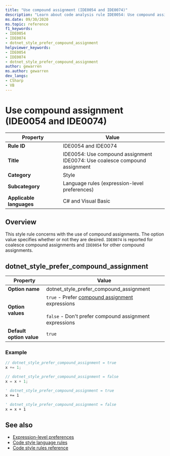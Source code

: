 ```yaml
---
title: "Use compound assignment (IDE0054 and IDE0074)"
description: "Learn about code analysis rule IDE0054: Use compound assignment"
ms.date: 09/30/2020
ms.topic: reference
f1_keywords:
- IDE0054
- IDE0074
- dotnet_style_prefer_compound_assignment
helpviewer_keywords:
- IDE0054
- IDE0074
- dotnet_style_prefer_compound_assignment
author: gewarren
ms.author: gewarren
dev_langs:
- CSharp
- VB
---
```

# Use compound assignment (IDE0054 and IDE0074)

|Property|Value|
|-|-|
| **Rule ID** | IDE0054 and IDE0074 |
| **Title** | IDE0054: Use compound assignment<br/> IDE0074: Use coalesce compound assignment |
| **Category** | Style |
| **Subcategory** | Language rules (expression-level preferences) |
| **Applicable languages** | C# and Visual Basic |

## Overview

This style rule concerns with the use of compound assignments. The option value specifies whether or not they are desired. `IDE0074` is reported for coalesce compound assignments and `IDE0054` for other compound assignments.

## dotnet_style_prefer_compound_assignment

|Property|Value|
|-|-|
| **Option name** | dotnet_style_prefer_compound_assignment
| **Option values** | `true` - Prefer [compound assignment](../../../csharp/language-reference/operators/assignment-operator.md#compound-assignment) expressions<br /><br />`false` - Don't prefer compound assignment expressions |
| **Default option value** | `true` |

### Example

```csharp
// dotnet_style_prefer_compound_assignment = true
x += 1;

// dotnet_style_prefer_compound_assignment = false
x = x + 1;
```

```vb
' dotnet_style_prefer_compound_assignment = true
x += 1

' dotnet_style_prefer_compound_assignment = false
x = x + 1
```

## See also

- [Expression-level preferences](expression-level-preferences.md)
- [Code style language rules](language-rules.md)
- [Code style rules reference](index.md)
